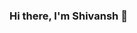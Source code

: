 ### Hi there, I'm Shivansh 👋

<!--
**Shivansh-K/Shivansh-K** is a ✨ _special_ ✨ repository because its `README.md` (this file) appears on your GitHub profile.

- 🔭 I’m currently working on ... Java
- 🌱 I’m currently learning ... JavaScript and its frameworks
- 👯 I’m looking to collaborate on ... Java and python
- 🤔 I’m looking for help with ... JavaScript and its frameworks
- 📫 How to reach me: ... mail me @ shivanshkotnala2@gmail.com
- ⚡ Fun fact: ... I love Video Games
-->
